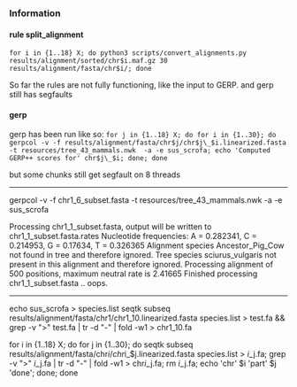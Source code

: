 ### Information

#### rule split_alignment
`for i in {1..18} X; do python3 scripts/convert_alignments.py results/alignment/sorted/chr$i.maf.gz 30 results/alignment/fasta/chr$i/; done`

So far the rules are not fully functioning, like the input to GERP. and gerp still has segfaults

#### gerp
gerp has been run like so:
`for j in {1..18} X; do for i in {1..30}; do gerpcol -v -f results/alignment/fasta/chr$j/chr$j\_$i.linearized.fasta -t resources/tree_43_mammals.nwk  -a -e sus_scrofa; echo 'Computed GERP++ scores for' chr$j\_$i; done; done`

but some chunks still get segfault on 8 threads


----

gerpcol -v -f chr1_6_subset.fasta -t resources/tree_43_mammals.nwk  -a -e sus_scrofa

Processing chr1_1_subset.fasta, output will be written to chr1_1_subset.fasta.rates
Nucleotide frequencies:  A = 0.282341, C = 0.214953, G = 0.17634, T = 0.326365
Alignment species Ancestor_Pig_Cow not found in tree and therefore ignored.
Tree species sciurus_vulgaris not present in this alignment and therefore ignored.
Processing alignment of 500 positions, maximum neutral rate is 2.41665
Finished processing chr1_1_subset.fasta
.. oops. 

----

echo sus_scrofa > species.list
seqtk subseq results/alignment/fasta/chr1/chr1_10.linearized.fasta species.list > test.fa && grep -v ">" test.fa | tr -d "-" | fold -w1 > chr1_10.fa

for i in {1..18} X; do for j in {1..30}; do seqtk subseq results/alignment/fasta/chr$i/chr$i\_$j.linearized.fasta species.list > $i\_$j.fa; grep -v ">" $i\_$j.fa | tr -d "-" | fold -w1 > chr$i\_$j.fa; rm $i\_$j.fa; echo 'chr' $i 'part' $j 'done'; done; done

